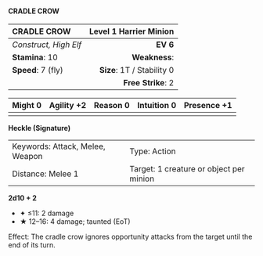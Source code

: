 #### CRADLE CROW

| CRADLE CROW           | **Level 1 Harrier Minion** |
| :-------------------- | -------------------------: |
| *Construct, High Elf* |                   **EV 6** |
| **Stamina**: 10       |              **Weakness**: |
| **Speed**: 7 (fly)    | **Size**: 1T / Stability 0 |
|                       |         **Free Strike**: 2 |

| **Might** 0 | **Agility** +2 | **Reason** 0 | **Intuition** 0 | **Presence** +1 |
| ----------- | -------------- | ------------ | --------------- | --------------- |
|             |                |              |                 |                 |

**Heckle (Signature)**

|                                 |                                         |
| :------------------------------ | :-------------------------------------- |
| Keywords: Attack, Melee, Weapon | Type: Action                            |
| Distance: Melee 1               | Target: 1 creature or object per minion |

**2d10 + 2**

- ✦ ≤11: 2 damage
- ★ 12–16: 4 damage; taunted (EoT)

Effect: The cradle crow ignores opportunity attacks from the target until the end of its turn.
